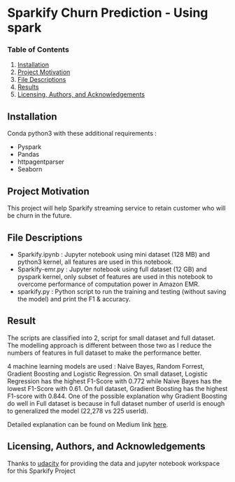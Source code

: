 # Sparkify Churn Prediction - Using spark


### Table of Contents

1. [Installation](#installation)
2. [Project Motivation](#projectmotivation)
3. [File Descriptions](#filedescriptions)
4. [Results](#results)
5. [Licensing, Authors, and Acknowledgements](#licensingauthorsandacknowledgements)

## Installation <a name="installation"></a>

Conda python3 with these additional requirements :
- Pyspark
- Pandas
- httpagentparser
- Seaborn

## Project Motivation <a name="projectmotivation"></a>
This project will help Sparkify streaming service to retain customer who will be churn in the future.

## File Descriptions <a name="filedescriptions"></a>
- Sparkify.ipynb     : Jupyter notebook using mini dataset (128 MB) and python3 kernel, all features are used in this notebook.
- Sparkify-emr.py    : Jupyter notebook using full dataset (12 GB) and pyspark kernel, only subset of features are used in this notebook to overcome performance of computation power in Amazon EMR.
- sparkify.py        : Python script to run the training and testing (without saving the model) and print the F1 & accuracy.

## Result <a name="results"></a>
The scripts are classified into 2, script for small dataset and full dataset. The modelling approach is different between those two as I reduce the numbers of features in full dataset to make the performance better.

4 machine learning models are used : Naive Bayes, Random Forrest, Gradient Boosting and Logistic Regression. On small dataset, Logistic Regression has the highest F1-Score with 0.772 while Naive Bayes has the lowest F1-Score with 0.61. On full dataset, Gradient Boosting has the highest F1-score with 0.844. One of the possible explanation why Gradient Boosting do well in Full dataset is because in full dataset number of userId is enough to generalized the model (22,278 vs 225 userId). 


Detailed explanation can be found on Medium link [here](NA).

## Licensing, Authors, and Acknowledgements  <a name="licensingauthorsandacknowledgements"></a>
Thanks to [udacity](https://www.udacity.com/course/machine-learning-engineer-nanodegree--nd009t) for providing the data and jupyter notebook workspace for this Sparkify Project
